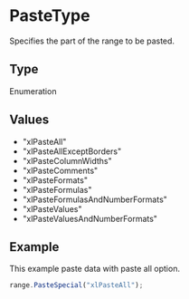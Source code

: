 # PasteType

Specifies the part of the range to be pasted.

## Type

Enumeration

## Values

- "xlPasteAll"
- "xlPasteAllExceptBorders"
- "xlPasteColumnWidths"
- "xlPasteComments"
- "xlPasteFormats"
- "xlPasteFormulas"
- "xlPasteFormulasAndNumberFormats"
- "xlPasteValues"
- "xlPasteValuesAndNumberFormats"


## Example

This example paste data with paste all option.

```javascript editor-xlsx
range.PasteSpecial("xlPasteAll");
```
